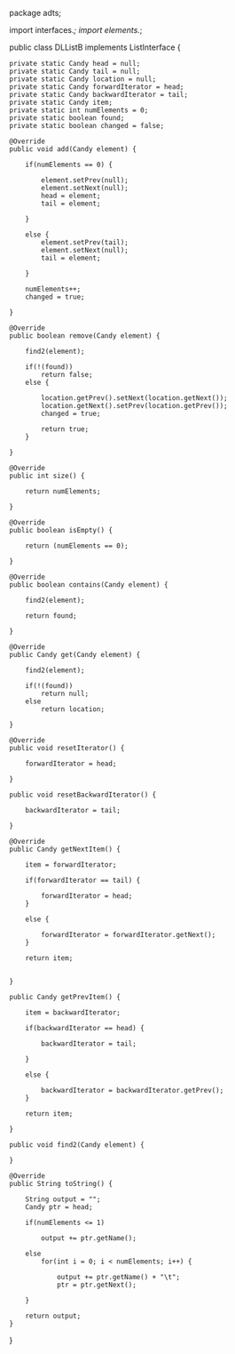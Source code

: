 package adts;

import interfaces.*;
import elements.*;

public class DLListB<E> implements ListInterface<Candy> {

	private static Candy head = null;
	private static Candy tail = null;
	private static Candy location = null;
	private static Candy forwardIterator = head;
	private static Candy backwardIterator = tail;
	private static Candy item;
	private static int numElements = 0;
	private static boolean found;
	private static boolean changed = false;
	
	@Override
	public void add(Candy element) {
		
		if(numElements == 0) {

			element.setPrev(null);
			element.setNext(null);
			head = element;
			tail = element;

		}

		else {
			element.setPrev(tail);
			element.setNext(null);
			tail = element;

		}

		numElements++;
		changed = true;
		
	}

	@Override
	public boolean remove(Candy element) {
		
		find2(element);
		
		if(!(found))
			return false;
		else {
			
			location.getPrev().setNext(location.getNext());
			location.getNext().setPrev(location.getPrev());
			changed = true;
		
			return true;
		}
		
	}

	@Override
	public int size() {
	
		return numElements;
		
	}

	@Override
	public boolean isEmpty() {
		
		return (numElements == 0);
		
	}

	@Override
	public boolean contains(Candy element) {
		
		find2(element);
		
		return found;
		
	}

	@Override
	public Candy get(Candy element) {
		
		find2(element);
		
		if(!(found))
			return null;
		else
			return location;
		
	}

	@Override
	public void resetIterator() {
		
		forwardIterator = head;
		
	}
	
	public void resetBackwardIterator() {
		
		backwardIterator = tail;
		
	}

	@Override
	public Candy getNextItem() {
		
		item = forwardIterator;
		
		if(forwardIterator == tail) {
			
			forwardIterator = head;
		}
			
		else {
			
			forwardIterator = forwardIterator.getNext();
		}
		
		return item;
		
		
	}
	
	public Candy getPrevItem() {
		
		item = backwardIterator;
		
		if(backwardIterator == head) {
			
			backwardIterator = tail;
			
		}
		
		else {
			
			backwardIterator = backwardIterator.getPrev();
		}
		
		return item;

	}
	
	public void find2(Candy element) {
		
	}
	
	@Override
	public String toString() {
		
		String output = "";
		Candy ptr = head;
		
		if(numElements <= 1)
		
			output += ptr.getName();
		
		else
			for(int i = 0; i < numElements; i++) {
				
				output += ptr.getName() + "\t";
				ptr = ptr.getNext();
				
		}
		
		return output;
	}

}
